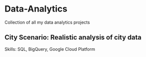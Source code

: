 # Data-Analytics
Collection of all my data analytics projects

## City Scenario: Realistic analysis of city data
Skills: SQL, BigQuery, Google Cloud Platform
